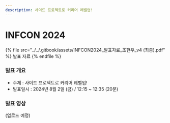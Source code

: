```yaml
---
description: 사이드 프로젝트로 커리어 레벨업!
---
```


# INFCON 2024

{% file src="../../.gitbook/assets/INFCON2024_발표자료_조현우_v4 (최종).pdf" %}
발표 자료
{% endfile %}



### 발표 개요

* 주제 : 사이드 프로젝트로 커리어 레벨업!
* 발표일시 : 2024년 8월 2일 (금) / 12:15 \~ 12:35 (20분)



### 발표 영상

(업로드 예정)




